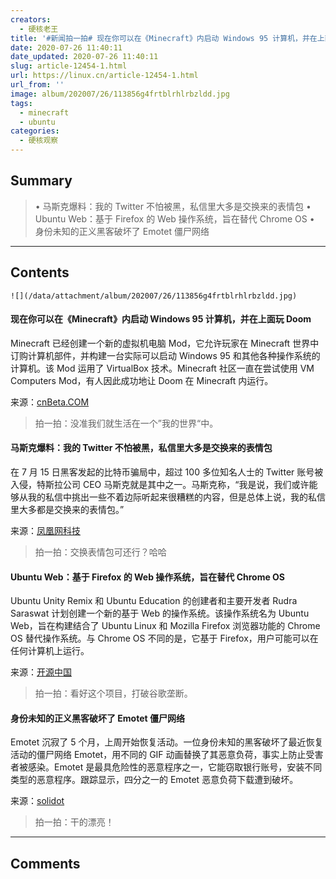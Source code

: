 ```yaml
---
creators:
  - 硬核老王
title: '#新闻拍一拍# 现在你可以在《Minecraft》内启动 Windows 95 计算机，并在上面玩 Doom'
date: 2020-07-26 11:40:11
date_updated: 2020-07-26 11:40:11
slug: article-12454-1.html
url: https://linux.cn/article-12454-1.html
url_from: ''
image: album/202007/26/113856g4frtblrhlrbzldd.jpg
tags:
  - minecraft
  - ubuntu
categories:
  - 硬核观察
---
```


## Summary

> • 马斯克爆料：我的 Twitter 不怕被黑，私信里大多是交换来的表情包 • Ubuntu Web：基于 Firefox 的 Web 操作系统，旨在替代 Chrome OS • 身份未知的正义黑客破坏了 Emotet 僵尸网络

***

<!-- more -->

## Contents

`![](/data/attachment/album/202007/26/113856g4frtblrhlrbzldd.jpg)`

#### 现在你可以在《Minecraft》内启动 Windows 95 计算机，并在上面玩 Doom

Minecraft 已经创建一个新的虚拟机电脑 Mod，它允许玩家在 Minecraft 世界中订购计算机部件，并构建一台实际可以启动 Windows 95 和其他各种操作系统的计算机。该 Mod 运用了 VirtualBox 技术。Minecraft 社区一直在尝试使用 VM Computers Mod，有人因此成功地让 Doom 在 Minecraft 内运行。

来源：[cnBeta.COM](https://hot.cnbeta.com/articles/game/1007723.htm)

> 
> 拍一拍：没准我们就生活在一个”我的世界“中。
> 
> 
> 

#### 马斯克爆料：我的 Twitter 不怕被黑，私信里大多是交换来的表情包

在 7 月 15 日黑客发起的比特币骗局中，超过 100 多位知名人士的 Twitter 账号被入侵，特斯拉公司 CEO 马斯克就是其中之一。马斯克称，“我是说，我们或许能够从我的私信中挑出一些不着边际听起来很糟糕的内容，但是总体上说，我的私信里大多都是交换来的表情包。”

来源：[凤凰网科技](https://www.cnbeta.com/articles/tech/1007787.htm)

> 
> 拍一拍：交换表情包可还行？哈哈
> 
> 
> 

#### Ubuntu Web：基于 Firefox 的 Web 操作系统，旨在替代 Chrome OS

Ubuntu Unity Remix 和 Ubuntu Education 的创建者和主要开发者 Rudra Saraswat 计划创建一个新的基于 Web 的操作系统。该操作系统名为 Ubuntu Web，旨在构建结合了 Ubuntu Linux 和 Mozilla Firefox 浏览器功能的 Chrome OS 替代操作系统。与 Chrome OS 不同的是，它基于 Firefox，用户可能可以在任何计算机上运行。

来源：[开源中国](https://www.oschina.net/news/117457/ubuntu-web-firefox-chrome-os)

> 
> 拍一拍：看好这个项目，打破谷歌垄断。
> 
> 
> 

#### 身份未知的正义黑客破坏了 Emotet 僵尸网络

Emotet 沉寂了 5 个月，上周开始恢复活动。一位身份未知的黑客破坏了最近恢复活动的僵尸网络 Emotet，用不同的 GIF 动画替换了其恶意负荷，事实上防止受害者被感染。Emotet 是最具危险性的恶意程序之一，它能窃取银行账号，安装不同类型的恶意程序。跟踪显示，四分之一的 Emotet 恶意负荷下载遭到破坏。

来源：[solidot](https://www.solidot.org/story?sid=65049)

> 
> 拍一拍：干的漂亮！
> 
> 
>

***

## Comments
